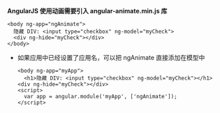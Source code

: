**AngularJS 使用动画需要引入 angular-animate.min.js 库**

  ```
  <body ng-app="ngAnimate">
    隐藏 DIV: <input type="checkbox" ng-model="myCheck">
    <div ng-hide="myCheck"></div>
  </body>
  ```

* 如果应用中已经设置了应用名，可以把 ngAnimate 直接添加在模型中

  ```
  <body ng-app="myApp">
  	<h1>隐藏 DIV: <input type="checkbox" ng-model="myCheck"></h1>
  <div ng-hide="myCheck"></div>
  <script>
  	var app = angular.module('myApp', ['ngAnimate']);
  </script>
  ```